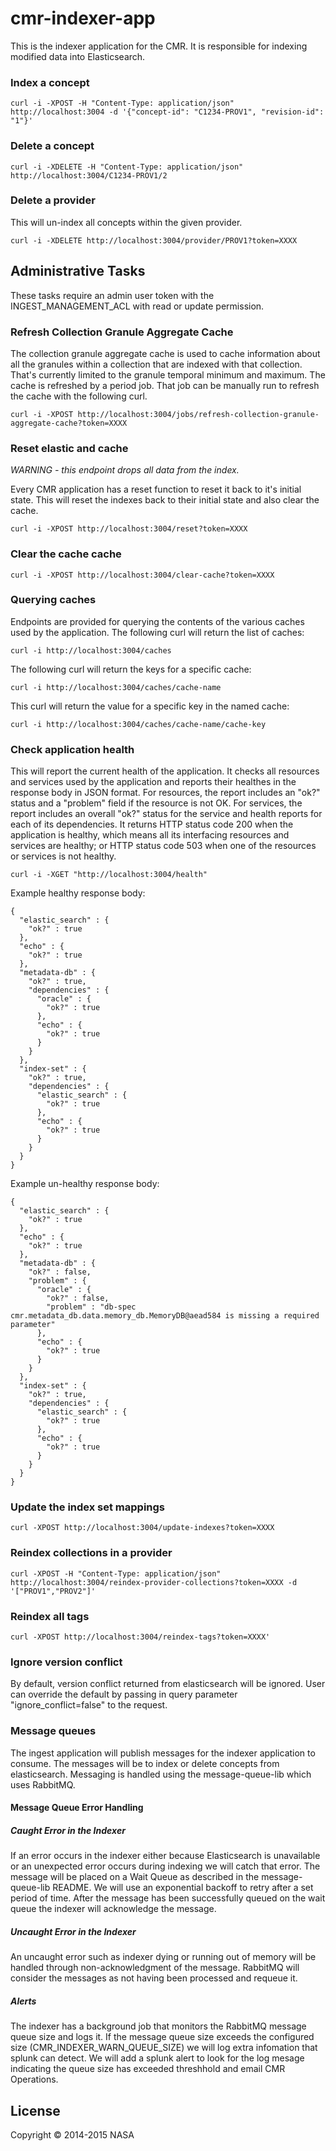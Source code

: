 # cmr-indexer-app

This is the indexer application for the CMR. It is responsible for indexing modified data into Elasticsearch.

### Index a concept

    curl -i -XPOST -H "Content-Type: application/json" http://localhost:3004 -d '{"concept-id": "C1234-PROV1", "revision-id": "1"}'

### Delete a concept

    curl -i -XDELETE -H "Content-Type: application/json" http://localhost:3004/C1234-PROV1/2

### Delete a provider

This will un-index all concepts within the given provider.

    curl -i -XDELETE http://localhost:3004/provider/PROV1?token=XXXX

## Administrative Tasks

These tasks require an admin user token with the INGEST_MANAGEMENT_ACL with read or update
permission.

### Refresh Collection Granule Aggregate Cache

The collection granule aggregate cache is used to cache information about all the granules within a collection that are indexed with that collection. That's currently limited to the granule temporal minimum and maximum. The cache is refreshed by a period job. That job can be manually run to refresh the cache with the following curl.

    curl -i -XPOST http://localhost:3004/jobs/refresh-collection-granule-aggregate-cache?token=XXXX

### Reset elastic and cache

*WARNING - this endpoint drops all data from the index.*

Every CMR application has a reset function to reset it back to it's initial state. This will reset the indexes back to their initial state and also clear the cache.

    curl -i -XPOST http://localhost:3004/reset?token=XXXX

### Clear the cache cache

    curl -i -XPOST http://localhost:3004/clear-cache?token=XXXX

### Querying caches

Endpoints are provided for querying the contents of the various caches used by the application.
The following curl will return the list of caches:

    curl -i http://localhost:3004/caches

The following curl will return the keys for a specific cache:

    curl -i http://localhost:3004/caches/cache-name

This curl will return the value for a specific key in the named cache:

    curl -i http://localhost:3004/caches/cache-name/cache-key

### Check application health

This will report the current health of the application. It checks all resources and services used by the application and reports their healthes in the response body in JSON format. For resources, the report includes an "ok?" status and a "problem" field if the resource is not OK. For services, the report includes an overall "ok?" status for the service and health reports for each of its dependencies. It returns HTTP status code 200 when the application is healthy, which means all its interfacing resources and services are healthy; or HTTP status code 503 when one of the resources or services is not healthy.

    curl -i -XGET "http://localhost:3004/health"

Example healthy response body:

```
{
  "elastic_search" : {
    "ok?" : true
  },
  "echo" : {
    "ok?" : true
  },
  "metadata-db" : {
    "ok?" : true,
    "dependencies" : {
      "oracle" : {
        "ok?" : true
      },
      "echo" : {
        "ok?" : true
      }
    }
  },
  "index-set" : {
    "ok?" : true,
    "dependencies" : {
      "elastic_search" : {
        "ok?" : true
      },
      "echo" : {
        "ok?" : true
      }
    }
  }
}
```

Example un-healthy response body:

```
{
  "elastic_search" : {
    "ok?" : true
  },
  "echo" : {
    "ok?" : true
  },
  "metadata-db" : {
    "ok?" : false,
    "problem" : {
      "oracle" : {
        "ok?" : false,
        "problem" : "db-spec cmr.metadata_db.data.memory_db.MemoryDB@aead584 is missing a required parameter"
      },
      "echo" : {
        "ok?" : true
      }
    }
  },
  "index-set" : {
    "ok?" : true,
    "dependencies" : {
      "elastic_search" : {
        "ok?" : true
      },
      "echo" : {
        "ok?" : true
      }
    }
  }
}
```

### Update the index set mappings

    curl -XPOST http://localhost:3004/update-indexes?token=XXXX

### Reindex collections in a provider

    curl -XPOST -H "Content-Type: application/json" http://localhost:3004/reindex-provider-collections?token=XXXX -d '["PROV1","PROV2"]'

### Reindex all tags

    curl -XPOST http://localhost:3004/reindex-tags?token=XXXX'

### Ignore version conflict

By default, version conflict returned from elasticsearch will be ignored. User can override the default by passing in query parameter "ignore_conflict=false" to the request.

### Message queues

The ingest application will publish messages for the indexer application to consume.  The messages will be to index or delete concepts from elasticsearch.  Messaging is handled using the message-queue-lib which uses RabbitMQ.

#### Message Queue Error Handling

##### Caught Error in the Indexer

If an error occurs in the indexer either because Elasticsearch is unavailable or an unexpected error occurs during indexing we will catch that error. The message will be placed on a Wait Queue as described in the message-queue-lib README. We will use an exponential backoff to retry after a set period of time. After the message has been successfully queued on the wait queue the indexer will acknowledge the message.

##### Uncaught Error in the Indexer

An uncaught error such as indexer dying or running out of memory will be handled through non-acknowledgment of the message. RabbitMQ will consider the messages as not having been processed and requeue it.

##### Alerts

The indexer has a background job that monitors the RabbitMQ message queue size and logs it. If the message queue size exceeds the configured size (CMR_INDEXER_WARN_QUEUE_SIZE) we will log extra infomation that splunk can detect. We will add a splunk alert to look for the log mesage indicating the queue size has exceeded threshhold and email CMR Operations.

## License

Copyright © 2014-2015 NASA

